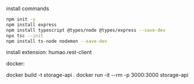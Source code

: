 install commands

```bash
npm init -y
npm install express
npm install typescript @types/node @types/express --save-dev
npx tsc --init
npm install ts-node nodemon --save-dev
```

install extension: humao.rest-client

docker:

docker build -t storage-api .
docker run -it --rm -p 3000:3000 storage-api
